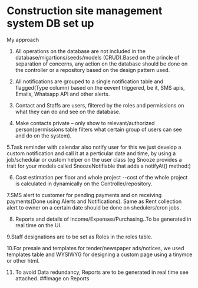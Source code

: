 # Construction site management system DB set up

My approach

1. All operations on the database are not included in the database/migartions/seeds/models (CRUD).Based on the princle of separation of concerns, any action on the database should be done on the controller or a repository based on the design pattern used.

2. All notifications are grouped to a single notification table and flagged(Type column) based on the eevent triggered, be it, SMS apis, Emails, Whatsapp API and other alerts.
3. Contact and Staffs are users, filtered by the roles and permissions on what they can do and see on the database.

4. Make contacts private – only show to relevant/authorized person(permissions table filters what certain group of users can see and do on the system).

5.Task reminder with calendar also notify user for this we just develop a custom notification and call it at a perticular date and time, by using a job/schedular or custom helper on the user class (eg Snooze provides a trait for your models called SnoozeNotifiable that adds a notifyAt() method:)

6. Cost estimation per floor and whole project --cost of the whole project is calculated in dynamically on the Controller/repository.

7.SMS alert to customer for pending payments and on receiving payments(Done using Alerts and Notifications). Same as Rent collection alert to owner on a certain date should be done on shedulers/cron jobs.

8. Reports and details of Income/Expenses/Purchasing..To be generated in real time on the UI.

9.Staff designations are to be set as Roles in the roles table.

10.For presale and templates for tender/newspaper ads/notices, we used templates table and WYSIWYG for designing a custom page using a tinymce or other html.

11. To avoid Data redundancy, Reports are to be generated in real time see attached. ##Image on Reports
